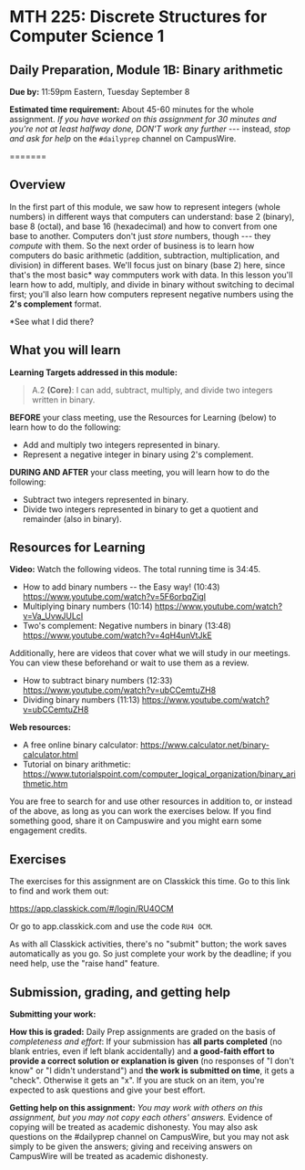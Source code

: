 # MTH 225: Discrete Structures for Computer Science 1 

## Daily Preparation, Module 1B: Binary arithmetic 

**Due by:** 11:59pm Eastern, Tuesday September 8

**Estimated time requirement:** About 45-60 minutes for the whole assignment. *If you have worked on this assignment for 30 minutes and you're not at least halfway done, DON'T work any further* --- instead, *stop and ask for help* on the `#dailyprep` channel on CampusWire. 

=======


## Overview 

In the first part of this module, we saw how to represent integers (whole numbers) in different ways that computers can understand: base 2 (binary), base 8 (octal), and base 16 (hexadecimal) and how to convert from one base to another. Computers don't just *store* numbers, though --- they *compute* with them. So the next order of business is to learn how computers do basic arithmetic (addition, subtraction, multiplication, and division) in different bases. We'll focus just on binary (base 2) here, since that's the most basic* way commputers work with data. In this lesson you'll learn how to add, multiply, and divide in binary without switching to decimal first; you'll also learn how computers represent negative numbers using the **2's complement** format. 

*See what I did there? 


## What you will learn 

**Learning Targets addressed in this module:** 

> A.2 **(Core)**: I can add, subtract, multiply, and divide two integers written in binary. 

**BEFORE** your class meeting, use the Resources for Learning (below) to learn how to do the following: 

+ Add and multiply two integers represented in binary. 
+ Represent a negative integer in binary using 2's complement. 

**DURING AND AFTER** your class meeting, you will learn how to do the following: 

+ Subtract two integers represented in binary. 
+ Divide two integers represented in binary to get a quotient and remainder (also in binary). 

## Resources for Learning

**Video:** Watch the following videos. The total running time is 34:45. 

+ How to add binary numbers -- the Easy way! (10:43) https://www.youtube.com/watch?v=5F6orbqZigI
+ Multiplying binary numbers (10:14) https://www.youtube.com/watch?v=Va_UvwJULcI 
+ Two's complement: Negative numbers in binary (13:48) https://www.youtube.com/watch?v=4qH4unVtJkE 

Additionally, here are videos that cover what we will study in our meetings. You can view these beforehand or wait to use them as a review. 

+ How to subtract binary numbers (12:33) https://www.youtube.com/watch?v=ubCCemtuZH8
+ Dividing binary numbers (11:13) https://www.youtube.com/watch?v=ubCCemtuZH8

**Web resources:**

+ A free online binary calculator: https://www.calculator.net/binary-calculator.html  
+ Tutorial on binary arithmetic: https://www.tutorialspoint.com/computer_logical_organization/binary_arithmetic.htm 

You are free to search for and use other resources in addition to, or instead of the above, as long as you can work the exercises below. If you find something good, share it on Campuswire and you might earn some engagement credits. 


## Exercises

The exercises for this assignment are on Classkick this time. Go to this link to find and work them out: 

https://app.classkick.com/#/login/RU4OCM

Or go to app.classkick.com and use the code `RU4 OCM`. 

As with all Classkick activities, there's no "submit" button; the work saves automatically as you go. So just complete your work by the deadline; if you need help, use the "raise hand" feature. 


## Submission, grading, and getting help 

**Submitting your work:** 

**How this is graded:** Daily Prep assignments are graded on the basis of *completeness and effort*: If your submission has **all parts completed** (no blank entries, even if left blank accidentally) and **a good-faith effort to provide a correct solution or explanation is given** (no responses of "I don't know" or "I didn't understand") and **the work is submitted on time**, it gets a "check". Otherwise it gets an "x". If you are stuck on an item, you're expected to ask questions and give your best effort.  

**Getting help on this assignment:** *You may work with others on this assignment, but you may not copy each others' answers.* Evidence of copying will be treated as academic dishonesty. You may also ask questions on the #dailyprep channel on CampusWire, but you may not ask simply to be given the answers; giving and receiving answers on CampusWire will be treated as academic dishonesty.
<!--stackedit_data:
eyJoaXN0b3J5IjpbLTE3NTA3NDM3NTAsLTM3MTkyODIwOF19
-->